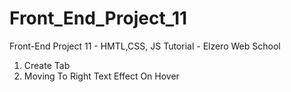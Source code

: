 # Front_End_Project_11
Front-End Project 11 - HMTL,CSS, JS Tutorial - Elzero Web School

1. Create Tab
2. Moving To Right Text Effect On Hover
